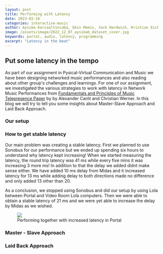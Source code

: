 ```yaml
---
layout: post
title: Performing with Latency
date: 2023-02-16
categories: interactive-music
author: Aysima Karcaaltincaba, Emin Memis, Jack Hardwick, Kristian Eicke
image: /assets/image/2022_12_07_aysimab_dataset_cover.jpg
keywords: portal, audio, latency, programming
excerpt: "Latency in the beat"
---
```


## Put some latency in the tempo

As part of our assignment in Pysical-Virtual Communication and Music we have been designing networked music performances and also reading about other group's challenges and learnings. For one of our assignment, we investigated the various strategies to work with latency in Network Music Performances from [Fundamentals and Principles of Music Telepresence Paper](https://revistas.ucp.pt/index.php/jsta/article/view/6956) by by Alexander Carôt and Christian Werner. In this blog we will try to tell you some insights about Master-Slave Approach and Laid Back Approach.

### Our setup

### How to get stable latency

Our main problem was creating a stable latency. First we planned to use Sonobus for our performance but we ended up spending six hours to understand why latency kept increasing! When we started measuring the latency, the round trip latency was 41 ms while every five mins it was increasing 3 more ms! In addition to that the delay we added didnt make sense either. We have added 10 ms delay from Midas and it increased latency for 13 ms while adding delay to both directions made no difference and only added 13 other than 20.

As a conclusion, we stopped using Sonobus and did our setup by using Lola between Portal and Video Room Lola computers. Then we were able to obtain a stable latency of 21 ms and we were yet able to increase the delay by Midas as we wished.

<figure>
   <img
      src="https://www.uio.no/english/studies/programmes/mct-master/blog/assets/image/2023_02_16_aysimab_latency_assignment.jpeg?alt=original" />
   <figcaption>Performing together with increased latency in Portal</figcaption>
</figure>

### Master - Slave Approach


### Laid Back Approach



